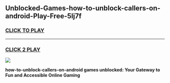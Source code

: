 
## Unblocked-Games-how-to-unblock-callers-on-android-Play-Free-5lj7f
<h3>
<a href="https://premium76.site?title=how-to-unblock-callers-on-android&ref=21A">CLICK TO PLAY</a></h3>
<hr>

<h3>
<a href="https://premium76.site?title=how-to-unblock-callers-on-android&ref=21A">CLICK 2 PLAY</a>
  
</h3>

<a href="https://premium76.site?title=how-to-unblock-callers-on-android&ref=21A"><img src="https://clearcache.store/games.png"></a>


**how-to-unblock-callers-on-android games unblocked: Your Gateway to Fun and Accessible Online Gaming**
